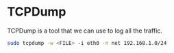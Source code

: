 # TCPDump
TCPDump is a tool that we can use to log all the traffic.
```bash
sudo tcpdump -w <FILE> -i eth0 -n net 192.168.1.0/24
```

